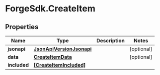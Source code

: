 # ForgeSdk.CreateItem

## Properties
Name | Type | Description | Notes
------------ | ------------- | ------------- | -------------
**jsonapi** | [**JsonApiVersionJsonapi**](JsonApiVersionJsonapi.md) |  | [optional] 
**data** | [**CreateItemData**](CreateItemData.md) |  | [optional] 
**included** | [**[CreateItemIncluded]**](CreateItemIncluded.md) |  | 


